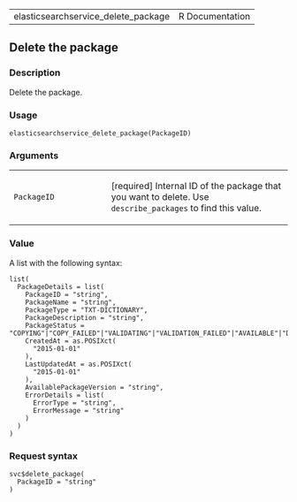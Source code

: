 <table style="width: 100%;">
<tbody>
<tr class="odd">
<td>elasticsearchservice_delete_package</td>
<td style="text-align: right;">R Documentation</td>
</tr>
</tbody>
</table>

## Delete the package

### Description

Delete the package.

### Usage

    elasticsearchservice_delete_package(PackageID)

### Arguments

<table>
<colgroup>
<col style="width: 35%" />
<col style="width: 65%" />
</colgroup>
<tbody>
<tr class="odd">
<td><code
id="elasticsearchservice_delete_package_:_PackageID">PackageID</code></td>
<td><p>[required] Internal ID of the package that you want to delete.
Use <code>describe_packages</code> to find this value.</p></td>
</tr>
</tbody>
</table>

### Value

A list with the following syntax:

    list(
      PackageDetails = list(
        PackageID = "string",
        PackageName = "string",
        PackageType = "TXT-DICTIONARY",
        PackageDescription = "string",
        PackageStatus = "COPYING"|"COPY_FAILED"|"VALIDATING"|"VALIDATION_FAILED"|"AVAILABLE"|"DELETING"|"DELETED"|"DELETE_FAILED",
        CreatedAt = as.POSIXct(
          "2015-01-01"
        ),
        LastUpdatedAt = as.POSIXct(
          "2015-01-01"
        ),
        AvailablePackageVersion = "string",
        ErrorDetails = list(
          ErrorType = "string",
          ErrorMessage = "string"
        )
      )
    )

### Request syntax

    svc$delete_package(
      PackageID = "string"
    )
